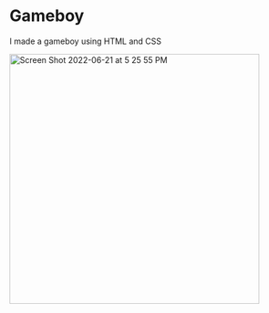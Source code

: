 # Gameboy
I made a gameboy using HTML and CSS

<img width="438" alt="Screen Shot 2022-06-21 at 5 25 55 PM" src="https://user-images.githubusercontent.com/91395111/174912866-3aad8e62-d18a-4c09-992b-6c78d50b21ae.png">
